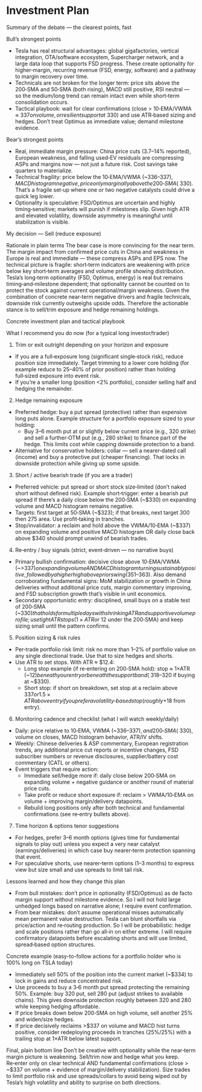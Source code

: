 # Investment Plan

Summary of the debate — the clearest points, fast

Bull’s strongest points
- Tesla has real structural advantages: global gigafactories, vertical integration, OTA/software ecosystem, Supercharger network, and a large data loop that supports FSD progress. These create optionality for higher‑margin, recurring revenue (FSD, energy, software) and a pathway to margin recovery over time.
- Technicals are not broken for the longer term: price sits above the 200‑SMA and 50‑SMA (both rising), MACD still positive, RSI neutral — so the medium/long trend can remain intact even while short‑term consolidation occurs.
- Tactical playbook: wait for clear confirmations (close > 10‑EMA/VWMA ≈ $337 on volume, or resilient support at ~$330) and use ATR‑based sizing and hedges. Don’t treat Optimus as immediate value; demand milestone evidence.

Bear’s strongest points
- Real, immediate margin pressure: China price cuts (3.7–14% reported), European weakness, and falling used‑EV residuals are compressing ASPs and margins now — not just a future risk. Cost savings take quarters to materialize.
- Technical fragility: price below the 10‑EMA/VWMA (~$336–337), MACD histogram negative, price only marginally above the 200‑SMA (~$330). That’s a fragile set‑up where one or two negative catalysts could drive a quick leg lower.
- Optionality is speculative: FSD/Optimus are uncertain and highly timing‑sensitive; markets will punish if milestones slip. Given high ATR and elevated volatility, downside asymmetry is meaningful until stabilization is visible.

My decision — Sell (reduce exposure)

Rationale in plain terms
The bear case is more convincing for the near term. The margin impact from confirmed price cuts in China and weakness in Europe is real and immediate — these compress ASPs and EPS now. The technical picture is fragile: short‑term indicators are weakening with price below key short‑term averages and volume profile showing distribution. Tesla’s long‑term optionality (FSD, Optimus, energy) is real but remains timing‑and‑milestone dependent; that optionality cannot be counted on to protect the stock against current operational/margin weakness. Given the combination of concrete near‑term negative drivers and fragile technicals, downside risk currently outweighs upside odds. Therefore the actionable stance is to sell/trim exposure and hedge remaining holdings.

Concrete investment plan and tactical playbook

What I recommend you do now (for a typical long investor/trader)
1) Trim or exit outright depending on your horizon and exposure
- If you are a full‑exposure long (significant single‑stock risk), reduce position size immediately. Target trimming to a lower core holding (for example reduce to 25–40% of prior position) rather than holding full‑sized exposure into event risk.
- If you’re a smaller long (position <2% portfolio), consider selling half and hedging the remainder.

2) Hedge remaining exposure
- Preferred hedge: buy a put spread (protective) rather than expensive long puts alone. Example structure for a portfolio exposure sized to your holding:
  - Buy 3–6 month put at or slightly below current price (e.g., 320 strike) and sell a further‑OTM put (e.g., 280 strike) to finance part of the hedge. This limits cost while capping downside protection to a band.
- Alternative for conservative holders: collar — sell a nearer‑dated call (income) and buy a protective put (cheaper financing). That locks in downside protection while giving up some upside.

3) Short / active bearish trade (if you are a trader)
- Preferred vehicle: put spread or short stock size‑limited (don’t naked short without defined risk). Example short‑trigger: enter a bearish put spread if there’s a daily close below the 200‑SMA (~$330) on expanding volume and MACD histogram remains negative.
- Targets: first target at 50‑SMA (~$323); if that breaks, next target 300 then 275 area. Use profit‑taking in tranches.
- Stop/invalidator: a reclaim and hold above the VWMA/10‑EMA (~$337) on expanding volume and positive MACD histogram OR daily close back above $340 should prompt unwind of bearish trades.

4) Re‑entry / buy signals (strict, event‑driven — no narrative buys)
- Primary bullish confirmation: decisive close above 10‑EMA/VWMA (~>$337) on expanding volume AND MACD histogram turning sustainably positive, followed by a higher high above prior swing ($351–363). Also demand corroborating fundamental signs: MoM stabilization or growth in China deliveries without additional price cuts, margin commentary improving, and FSD subscription growth that’s visible in unit economics.
- Secondary opportunistic entry: disciplined, small buys on a stable test of 200‑SMA (~$330) that holds for multiple days with shrinking ATR and supportive volume profile; use tight ATR stops (1×ATR or ~$12 under the 200‑SMA) and keep sizing small until the pattern confirms.

5) Position sizing & risk rules
- Per‑trade portfolio risk limit: risk no more than 1–2% of portfolio value on any single directional trade. Use that to size hedges and shorts.
- Use ATR to set stops. With ATR ≈ $12.4:
  - Long stop example (if re‑entering on 200‑SMA hold): stop ≈ 1×ATR (~$12) beneath your entry or beneath the support band (~$318–320 if buying at ~$330).
  - Short stop: if short on breakdown, set stop at a reclaim above $337 or 1.5×ATR above entry if you prefer a volatility‑based stop (roughly +$18 from entry).

6) Monitoring cadence and checklist (what I will watch weekly/daily)
- Daily: price relative to 10‑EMA, VWMA (~$336–337), and 200‑SMA (~$330), volume on closes, MACD histogram behavior, ATR/IV shifts.
- Weekly: Chinese deliveries & ASP commentary, European registration trends, any additional price cut reports or incentive changes, FSD subscriber numbers or revenue disclosures, supplier/battery cost commentary (CATL or others).
- Event triggers that require action:
  - Immediate sell/hedge more if: daily close below 200‑SMA on expanding volume + negative guidance or another round of material price cuts.
  - Take profit or reduce short exposure if: reclaim > VWMA/10‑EMA on volume + improving margin/delivery datapoints.
  - Rebuild long positions only after both technical and fundamental confirmations (see re‑entry bullets above).

7) Time horizon & options tenor suggestions
- For hedges, prefer 3–6 month options (gives time for fundamental signals to play out) unless you expect a very near catalyst (earnings/deliveries) in which case buy nearer‑term protection spanning that event.
- For speculative shorts, use nearer‑term options (1–3 months) to express view but size small and use spreads to limit tail risk.

Lessons learned and how they change this plan
- From bull mistakes: don’t price in optionality (FSD/Optimus) as de facto margin support without milestone evidence. So I will not hold large unhedged longs based on narrative alone; I require event confirmation.
- From bear mistakes: don’t assume operational misses automatically mean permanent value destruction. Tesla can blunt shortfalls via price/action and re‑routing production. So I will be probabilistic: hedge and scale positions rather than go all‑in on either extreme. I will require confirmatory datapoints before escalating shorts and will use limited, spread‑based option structures.

Concrete example (easy-to-follow actions for a portfolio holder who is 100% long on TSLA today)
- Immediately sell 50% of the position into the current market (~$334) to lock in gains and reduce concentrated risk.
- Use proceeds to buy a 3‑6 month put spread protecting the remaining 50%. Example: buy 320 put, sell 280 put (adjust strikes to available chains). This gives downside protection roughly between 320 and 280 while keeping hedging affordable.
- If price breaks down below 200‑SMA on high volume, sell another 25% and widen/size hedges.
- If price decisively reclaims >$337 on volume and MACD hist turns positive, consider redeploying proceeds in tranches (25%/25%) with a trailing stop at 1×ATR below latest support.

Final, plain bottom line
Don’t be creative with optionality while the near‑term margin picture is weakening. Sell/trim now and hedge what you keep. Re‑enter only on clear technical AND fundamental confirmations (close > ~$337 on volume + evidence of margin/delivery stabilization). Size trades to limit portfolio risk and use spreads/collars to avoid being wiped out by Tesla’s high volatility and ability to surprise on both directions.
